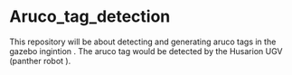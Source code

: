 # Aruco_tag_detection
This repository will be about detecting and generating aruco tags in the gazebo ingintion . The aruco tag would be detected by the Husarion UGV (panther robot ).
